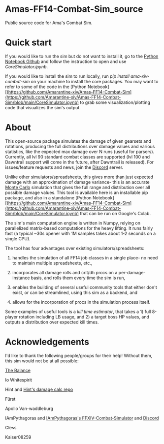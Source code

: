 # Amas-FF14-Combat-Sim_source
Public source code for Ama's Combat Sim.

# Quick start
If you would like to run the sim but do not want to install it, go to the [Python Notebook Github](https://github.com/Amarantine-xiv/Amas-FF14-Combat-Sim) and follow the instruction to open and use *CoreSimulator.ipynb*.

If you would like to install the sim to run locally, run *pip install ama-xiv-combat-sim* on your machine to install the core packages. You may want to refer to some of the code in the [Python Notebook][(https://github.com/Amarantine-xiv/Amas-FF14-Combat-Sim](https://github.com/Amarantine-xiv/Amas-FF14-Combat-Sim/blob/main/CoreSimulator.ipynb) to grab some visualization/plotting code that visualizes the sim's output.

# About
This open-source package simulates the damage of given gearsets and rotations, producing the full distributions over damage values and various statistics, like the expected max damage over N runs (useful for parsers). Currently, all lvl 90 standard combat classes are supported (lvl 100 and Dawntrail support will come in the future, after Dawntrail is released). For issues/feature requests and news, join the [Discord](https://discord.gg/CV6sHj8h9D) server.

Unlike other simulators/spreadsheets, this gives more than just expected damage with an approximation of damage variance- this is an accurate [Monte Carlo](https://en.wikipedia.org/wiki/Monte_Carlo_method) simulation that gives the full range and distribution over all possible damage values. This tool is available here is an installable pip package, and also in a standalone [Python Notebook][(https://github.com/Amarantine-xiv/Amas-FF14-Combat-Sim](https://github.com/Amarantine-xiv/Amas-FF14-Combat-Sim/blob/main/CoreSimulator.ipynb) that can be run on Google's Colab.

The sim's main computation engine is written in Numpy, relying on parallelized matrix-based computations for the heavy lifting. It runs fairly fast (a typical ~30s opener with 1M samples takes about 1-2 seconds on a single CPU).

The tool has four advantages over existing simulators/spreadsheets:

1) handles the simulation of all FF14 job classes in a single place- no need to maintain multiple spreadsheets, etc.,

2) incorporates all damage rolls and crit/dh procs on a per-damage-instance basis, and rolls them every time the sim is run,

3) enables the building of several useful community tools that either don't exist, or can be streamlined, using this sim as a backend, and

4) allows for the incorporation of procs in the simulation process itself.

Some examples of useful tools is a *kill time estimator*, that takes a 1) full 8-player rotation including LB usage, and 2) a target boss HP values, and outputs a distribution over expected kill times.

# Acknowledgements
I'd like to thank the following people/groups for their help! Without them, this sim would not be at all possible:

[The Balance](https://www.thebalanceffxiv.com/)

Io Whitespirit

Hint and [Hint's damage calc repo](https://github.com/hintxiv/reassemble)

Fürst

Apollo Van-waddleburg

IAmPythagoras and [IAmPythagoras's FFXIV-Combat-Simulator](https://github.com/IAmPythagoras/FFXIV-Combat-Simulator) and [Discord](https://discord.com/invite/mZXKUNy2sw)

Cless

Kaiser08259
